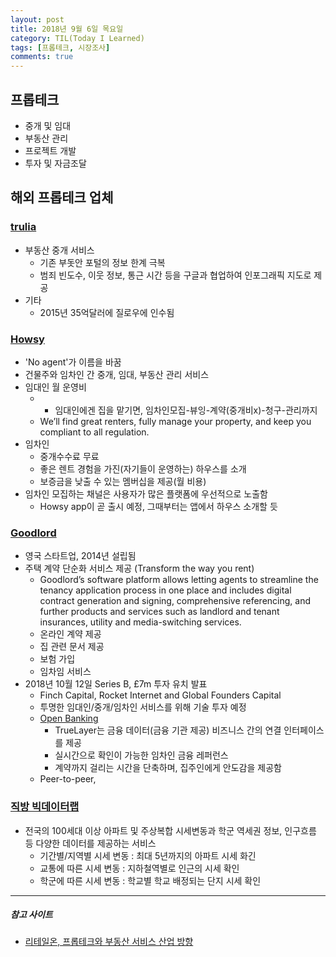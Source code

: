 ```yaml
---
layout: post
title: 2018년 9월 6일 목요일
category: TIL(Today I Learned)
tags: [프롭테크, 시장조사]
comments: true
---
```

## 프롭테크 
- 중개 및 임대
- 부동산 관리 
- 프로젝트 개발
- 투자 및 자금조달


## 해외 프롭테크 업체 

### [trulia](https://www.trulia.com/)
- 부동산 중개 서비스 
    - 기존 부돗안 포털의 정보 한계 극복
    - 범죄 빈도수, 이웃 정보, 통근 시간 등을 구글과 협업하여 인포그래픽 지도로 제공
- 기타
    - 2015년 35억달러에 질로우에 인수됨

### [Howsy](https://www.howsy.com/)
- 'No agent'가 이름을 바꿈
- 건물주와 임차인 간 중개, 임대, 부동산 관리 서비스
- 임대인 월 운영비
    - - 임대인에겐 집을 맡기면, 임차인모집-뷰잉-계약(중개비x)-청구-관리까지
    - We’ll find great renters, fully manage your property, and keep you compliant to all regulation.
- 임차인 
    - 중개수수료 무료
    - 좋은 렌트 경험을 가진(자기들이 운영하는) 하우스를 소개
    - 보증금을 낮출 수 있는 멤버십을 제공(월 비용)
- 임차인 모집하는 채널은 사용자가 많은 플랫폼에 우선적으로 노출함
    - Howsy app이 곧 출시 예정, 그때부터는 앱에서 하우스 소개할 듯

### [Goodlord](https://www.goodlord.co/)
- 영국 스타트업, 2014년 설립됨
- 주택 계약 단순화 서비스 제공 (Transform the way you rent)
    - Goodlord’s software platform allows letting agents to streamline the tenancy application process in one place and includes digital contract generation and signing, comprehensive referencing, and further products and services such as landlord and tenant insurances, utility and media-switching services.
    - 온라인 계약 제공
    - 집 관련 문서 제공
    - 보험 가입
    - 임차임 서비스 
- 2018년 10월 12일 Series B, £7m 투자 유치 발표
    - Finch Capital, Rocket Internet and Global Founders Capital
    - 투명한 임대인/중개/임차인 서비스를 위해 기술 투자 예정
    - [Open Banking](https://placetech.net/en/news/goodlord-partners-with-open-banking-provider-truelayer/)
        - TrueLayer는 금융 데이터(금융 기관 제공) 비즈니스 간의 연결 인터페이스를 제공
        - 실시간으로 확인이 가능한 임차인 금융 레퍼런스
        - 계약까지 걸리는 시간을 단축하며, 집주인에게 안도감을 제공함
    - Peer-to-peer, 

  

### [직방 빅데이터랩](https://www.clien.net/service/board/cm_havehome/11480367)
- 전국의 100세대 이상 아파트 및 주상복합 시세변동과 학군 역세권 정보, 인구흐름 등 다양한 데이터를 제공하는 서비스
    - 기간별/지역별 시세 변동 : 최대 5년까지의 아파트 시세 화긴
    - 교통에 따른 시세 변동 : 지하철역별로 인근의 시세 확인
    - 학군에 따른 시세 변동 : 학교별 학교 배정되는 단지 시세 확인


---
##### 참고 사이트
- [리테일온, 프롭테크와 부동산 서비스 산업 방향](http://www.retailon.kr/on/bbs/board.php?bo_table=r1_02&wr_id=867)
